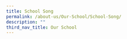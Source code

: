 ```yaml
---
title: School Song
permalink: /about-us/Our-School/School-Song/
description: ""
third_nav_title: Our School
---
```

